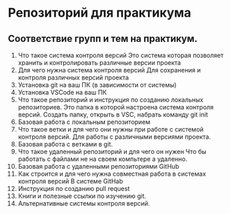 # Репозиторий для практикума
## Соответствие групп и тем на практикум.

1. Что такое система контроля версий
Это система которая позволяет хранить и контролировать различные версии проекта
2. Для чего нужна система контроля версий
Для сохранения и контроля различных версий проекта
3. Установка git на ваш ПК (в зависимости от системы)
4. Установка VSCode на ваш ПК
5. Что такое репозиторий и инструкция по созданию локальных репозиториев.
Это папка в которой настроена система контроля версий. Создать папку, открыть в VSC, набрать команду git init
6. Базовая работа с локальным репозиторием
7. Что такое ветки и для чего они нужны при работе с системой контроля версий.
Для работы с различными версиями проекта.
8. Базовая работа с ветками в git.
9. Что такое удаленный репозиторий и для чего он нужен
Что бы работать с файлами не на своем компьтере а удаленно.
10. Базовая работа с удаленными репозиториями GitHub
11. Как строится и для чего нужна совместная работа в системах контроля версий
В системе GitHab
12. Инструкция по созданию pull request
13. Книги и полезные ссылки по изучению git.
14. Альтернативные системы контроля версий.
